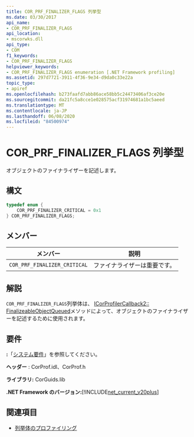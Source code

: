 ```yaml
---
title: COR_PRF_FINALIZER_FLAGS 列挙型
ms.date: 03/30/2017
api_name:
- COR_PRF_FINALIZER_FLAGS
api_location:
- mscorwks.dll
api_type:
- COM
f1_keywords:
- COR_PRF_FINALIZER_FLAGS
helpviewer_keywords:
- COR_PRF_FINALIZER_FLAGS enumeration [.NET Framework profiling]
ms.assetid: 297d7721-3911-4f36-9e34-d9da0c33e22a
topic_type:
- apiref
ms.openlocfilehash: b273faafd7abb86ace58bb5c24473406af3ce20e
ms.sourcegitcommit: da21fc5a8cce1e028575acf31974681a1bc5aeed
ms.translationtype: MT
ms.contentlocale: ja-JP
ms.lasthandoff: 06/08/2020
ms.locfileid: "84500974"
---
```

# <a name="cor_prf_finalizer_flags-enumeration"></a>COR_PRF_FINALIZER_FLAGS 列挙型
オブジェクトのファイナライザーを記述します。  
  
## <a name="syntax"></a>構文  
  
```cpp  
typedef enum {  
    COR_PRF_FINALIZER_CRITICAL = 0x1  
} COR_PRF_FINALIZER_FLAGS;  
```  
  
## <a name="members"></a>メンバー  
  
|メンバー|説明|  
|------------|-----------------|  
|`COR_PRF_FINALIZER_CRITICAL`|ファイナライザーは重要です。|  
  
## <a name="remarks"></a>解説  
 `COR_PRF_FINALIZER_FLAGS`列挙体は、 [ICorProfilerCallback2:: FinalizeableObjectQueued](icorprofilercallback2-finalizeableobjectqueued-method.md)メソッドによって、オブジェクトのファイナライザーを記述するために使用されます。  
  
## <a name="requirements"></a>要件  
 **:**「[システム要件](../../get-started/system-requirements.md)」を参照してください。  
  
 **ヘッダー** : CorProf.idl、CorProf.h  
  
 **ライブラリ:** CorGuids.lib  
  
 **.NET Framework のバージョン:**[!INCLUDE[net_current_v20plus](../../../../includes/net-current-v20plus-md.md)]  
  
## <a name="see-also"></a>関連項目

- [列挙体のプロファイリング](profiling-enumerations.md)
